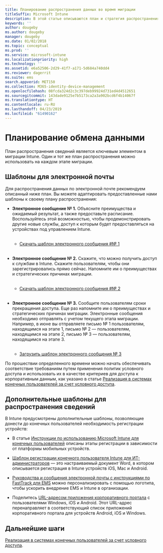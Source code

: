 ```yaml
---
title: Планирование распространения данных во время миграции
titleSuffix: Microsoft Intune
description: В этой статье описываются план и стратегия распространения данных во время миграции в Microsoft Intune.
keywords: ''
author: dougeby
ms.author: dougeby
manager: dougeby
ms.date: 01/02/2018
ms.topic: conceptual
ms.prod: ''
ms.service: microsoft-intune
ms.localizationpriority: high
ms.technology: ''
ms.assetid: e6a52506-2d29-41f7-a171-5d684a740dd4
ms.reviewer: dagerrit
ms.suite: ems
search.appverid: MET150
ms.collection: M365-identity-device-management
ms.openlocfilehash: 08fcda324d2c3c397deb99924d731ed4d4512651
ms.sourcegitcommit: 143dade9125e7b5173ca2a3a902bcd6f4b14067f
ms.translationtype: HT
ms.contentlocale: ru-RU
ms.lasthandoff: 04/23/2019
ms.locfileid: "61490162"
---
```

# <a name="plan-communications"></a>Планирование обмена данными

План распространения сведений является ключевым элементом в миграции Intune. Один и тот же план распространения можно использовать на каждом этапе миграции.

## <a name="email-templates"></a>Шаблоны для электронной почты

Для распространения данных по электронной почте рекомендуем описанный ниже план. Вы можете адаптировать предоставленные нами шаблоны к своему плану распространения:

-   **Электронное сообщение № 1.** Объясните преимущества и ожидаемый результат, а также предоставьте расписание. Воспользуйтесь этой возможностью, чтобы продемонстрировать другие новые службы, доступ к которым будет предоставляться на устройствах под управлением Intune.<br/><br/>


    -   [Скачать шаблон электронного сообщения \#№ 1](https://gallery.technet.microsoft.com/Intune-migration-guide-end-e3209b35)
<br></br>

-   **Электронное сообщение № 2.** Скажите, что можно получить доступ к службам в Intune. Скажите пользователям, чтобы они зарегистрировались прямо сейчас. Напомните им о преимуществах и стратегических причинах миграции.<br/><br/>


    -   [Скачать шаблон электронного сообщения \#№ 2](https://gallery.technet.microsoft.com/Intune-migration-guide-end-a9d25eb5)
<br></br>

-   **Электронное сообщение № 3.** Сообщите пользователям сроки прекращения доступа. Еще раз напомните им о преимуществах и стратегических причинах миграции. Электронные сообщения необходимо отправлять с учетом текущего этапа миграции. Например, в июне вы отправляете письмо № 1 пользователям, находящимся на этапе 1, письмо № 2 — пользователям, находящимся на этапе 2, письмо № 3 — пользователям, находящимся на этапе 3.<br/><br/>

    -   [Загрузить шаблон электронного сообщения № 3](https://gallery.technet.microsoft.com/Intune-migration-guide-end-831521b5)

По прошествии определенного времени можно начать обеспечивать соответствие требованиям путем применения политик условного доступа и использовать их в качестве критериев для доступа к корпоративным данным, как указано в статье [Реализация в системах конечных пользователей за счет условного доступа](migration-guide-drive-adoption.md).

## <a name="additional-communication-templates"></a>Дополнительные шаблоны для распространения сведений

В Intune предусмотрены дополнительные шаблоны, позволяющие донести до конечных пользователей необходимость регистрации устройств:

-   В статье [Инструкции по использованию Microsoft Intune для конечных пользователей](end-user-educate.md) описаны этапы регистрации в зависимости от платформы мобильных устройств.

-   [Шаблон регистрации конечного пользователя Intune для ИТ-администраторов](https://gallery.technet.microsoft.com/End-user-Intune-enrollment-55dfd64a) — это настраиваемый документ Word, в котором описывается регистрация в Intune устройств iOS, Mac и Android.

-   [Руководства и сообщения электронной почты с инструкциями по FastTrack для EMS](https://gallery.technet.microsoft.com/FastTrack-for-EMS-How-To-f170da4c) можно персонализировать с помощью логотипа, чтобы ускорить внедрение EMS и Intune в организации.

-   Поделитесь [URL-адресом приложения корпоративного портала](http://go.microsoft.com/fwlink/?LinkID=396941) с пользователями Windows, iOS и Android. Этот URL-адрес перенаправляет в соответствующий список приложений корпоративного портала для устройств Android, iOS и Windows.

## <a name="next-steps"></a>Дальнейшие шаги

[Реализация в системах конечных пользователей за счет условного доступа](migration-guide-drive-adoption.md).
